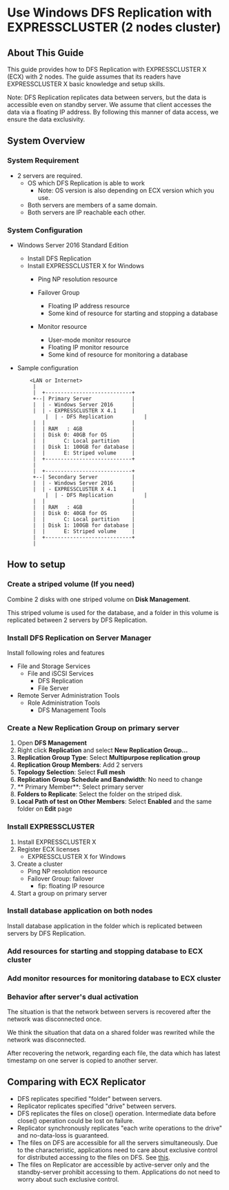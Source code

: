 # Use Windows DFS Replication with EXPRESSCLUSTER (2 nodes cluster)

## About This Guide

This guide provides how to DFS Replication with EXPRESSCLUSTER X (ECX) with 2 nodes. The guide assumes that its readers have EXPRESSCLUSTER X basic knowledge and setup skills.

Note: DFS Replication replicates data between servers, but the data is accessible even on standby server. We assume that client accesses the data via a floating IP address. By following this manner of data access, we ensure the data exclusivity.

## System Overview

### System Requirement

- 2 servers are required.
    - OS which DFS Replication is able to work
    	- Note: OS version is also depending on ECX version which you use.
    - Both servers are members of a same domain.
    - Both servers are IP reachable each other.

### System Configuration

- Windows Server 2016 Standard Edition
    - Install DFS Replication
    - Install EXPRESSCLUSTER X for Windows
    	- Ping NP resolution resource
        - Failover Group
            - Floating IP address resource
            - Some kind of resource for starting and stopping a database

        - Monitor resource
            - User-mode monitor resource
            - Floating IP monitor resource
            - Some kind of resource for monitoring a database

- Sample configuration
    ```
		<LAN or Internet>
		 |
		 |  +----------------------------+
		 +--| Primary Server             |
		 |  | - Windows Server 2016      |
		 |  | - EXPRESSCLUSTER X 4.1     |
         	 |  | - DFS Replication          |
		 |  |                            |
		 |  | RAM   : 4GB                |
		 |  | Disk 0: 40GB for OS        |
		 |  |      C: Local partition    |
		 |  | Disk 1: 100GB for database |
		 |  |      E: Striped volume     |
		 |  +----------------------------+
		 |
		 |  +----------------------------+
		 +--| Secondary Server           |
		 |  | - Windows Server 2016      |
		 |  | - EXPRESSCLUSTER X 4.1     |
         	 |  | - DFS Replication          |         
		 |  |                            |
		 |  | RAM   : 4GB                |
		 |  | Disk 0: 40GB for OS        |
		 |  |      C: Local partition    |
		 |  | Disk 1: 100GB for database |
		 |  |      E: Striped volume     |
		 |  +----------------------------+
		 |
    ```

## How to setup

### Create a striped volume (If you need)

Combine 2 disks with one striped volume on **Disk Management**.

This striped volume is used for the database, and a folder in this volume is replicated between 2 servers by DFS Replication.

### Install DFS Replication on Server Manager

Install following roles and features

- File and Storage Services
	- File and iSCSI Services
		- DFS Replication
		- File Server
- Remote Server Administration Tools
	- Role Administration Tools
	    - DFS Management Tools
			
			
### Create a New Replication Group on primary server

1. Open **DFS Management**
2. Right click **Replication** and select **New Replication Group...**
3. **Replication Group Type**: Select **Multipurpose replication group**
4. **Replication Group Members**: Add 2 servers
5. **Topology Selection**: Select **Full mesh**
6. **Replication Group Schedule and Bandwidth**: No need to change
7. ** Primary Member**: Select primary server
8. **Folders to Replicate**: Select the folder on the striped disk.
9. **Local Path of test on Other Members**: Select **Enabled** and the same folder on **Edit** page
	
### Install EXPRESSCLUSTER

1. Install EXPRESSCLUSTER X
2. Register ECX licenses
    - EXPRESSCLUSTER X for Windows
3. Create a cluster
    - Ping NP resolution resource
    - Failover Group: failover
        - fip: floating IP resource
4. Start a group on primary server

### Install database application on both nodes

Install database application in the folder which is replicated between servers by DFS Replication.

### Add resources for starting and stopping database to ECX cluster

### Add monitor resources for monitoring database to ECX cluster

### Behavior after server's dual activation

The situation is that the network between servers is recovered after the network was disconnected once.

We think the situation that data on a shared folder was rewrited while the network was disconnected.

After recovering the network, regarding each file, the data which has latest timestamp on one server is copied to another server.

## Comparing with ECX Replicator
- DFS replicates specified "folder" between servers.
- Replicator replicates specified "drive" between servers.
- DFS replicates the files on close() operation. Intermediate data before close() operation could be lost on failure.
- Replicator synchronously replicates "each write operations to the drive" and no-data-loss is guaranteed.
- The files on DFS are accessible for all the servers simultaneously. Due to the characteristic, applications need to care about exclusive control for distributed accessing to the files on DFS. See [this](https://learn.microsoft.com/en-us/windows-server/storage/dfs-replication/dfsr-faq#when-should-i-not-use-dfs-replication-).
- The files on Replicator are accessible by active-server only and the standby-server prohibit accessing to them. Applications do not need to worry about such exclusive control.